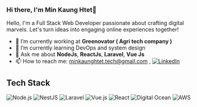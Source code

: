 ### Hi there, I'm Min Kaung Htet👋

Hello, I'm a Full Stack Web Developer passionate about crafting digital marvels. Let's turn ideas into engaging online experiences together!

- 🔭 I’m currently working at **Greenovator ( Agri tech company )**
- 🌱 I’m currently learning DevOps and system design 
- 💬 Ask me about **NodeJs**, **ReactJs**, **Laravel**, **Vue Js**
- 📫 How to reach me: minkaunghtet.tech@gmail.com , [![LinkedIn](https://img.shields.io/badge/LinkedIn-0077B5?logo=linkedin)](https://www.linkedin.com/in/min-kaung-htet-567920151/)

## Tech Stack
![Node.js](https://img.shields.io/badge/Node.js-white?logo=node.js)
![NestJS](https://img.shields.io/badge/NestJS-red?logo=nestjs)
![Laravel](https://img.shields.io/badge/Laravel-white?logo=laravel)
![Vue.js](https://img.shields.io/badge/Vue.js-white?logo=vue.js)
![React](https://img.shields.io/badge/React-white?logo=react)
![Digital Ocean](https://img.shields.io/badge/Digital%20Ocean-lightblue?logo=digitalocean)
![AWS](https://img.shields.io/badge/AWS-yellow?logo=amazon-aws)

